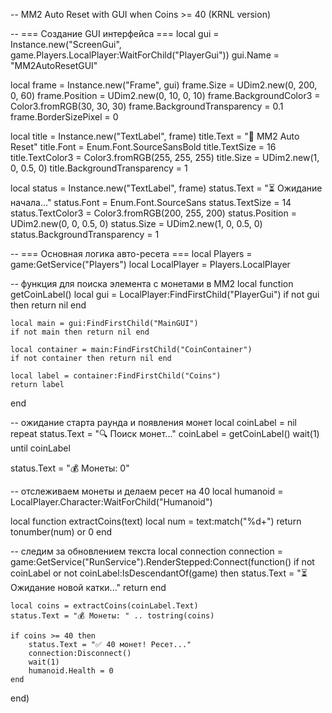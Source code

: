 -- MM2 Auto Reset with GUI when Coins >= 40 (KRNL version)

-- === Создание GUI интерфейса ===
local gui = Instance.new("ScreenGui", game.Players.LocalPlayer:WaitForChild("PlayerGui"))
gui.Name = "MM2AutoResetGUI"

local frame = Instance.new("Frame", gui)
frame.Size = UDim2.new(0, 200, 0, 60)
frame.Position = UDim2.new(0, 10, 0, 10)
frame.BackgroundColor3 = Color3.fromRGB(30, 30, 30)
frame.BackgroundTransparency = 0.1
frame.BorderSizePixel = 0

local title = Instance.new("TextLabel", frame)
title.Text = "🔁 MM2 Auto Reset"
title.Font = Enum.Font.SourceSansBold
title.TextSize = 16
title.TextColor3 = Color3.fromRGB(255, 255, 255)
title.Size = UDim2.new(1, 0, 0.5, 0)
title.BackgroundTransparency = 1

local status = Instance.new("TextLabel", frame)
status.Text = "⏳ Ожидание начала..."
status.Font = Enum.Font.SourceSans
status.TextSize = 14
status.TextColor3 = Color3.fromRGB(200, 255, 200)
status.Position = UDim2.new(0, 0, 0.5, 0)
status.Size = UDim2.new(1, 0, 0.5, 0)
status.BackgroundTransparency = 1

-- === Основная логика авто-ресета ===
local Players = game:GetService("Players")
local LocalPlayer = Players.LocalPlayer

-- функция для поиска элемента с монетами в MM2
local function getCoinLabel()
    local gui = LocalPlayer:FindFirstChild("PlayerGui")
    if not gui then return nil end

    local main = gui:FindFirstChild("MainGUI")
    if not main then return nil end

    local container = main:FindFirstChild("CoinContainer")
    if not container then return nil end

    local label = container:FindFirstChild("Coins")
    return label
end

-- ожидание старта раунда и появления монет
local coinLabel = nil
repeat
    status.Text = "🔍 Поиск монет..."
    coinLabel = getCoinLabel()
    wait(1)
until coinLabel

status.Text = "💰 Монеты: 0"

-- отслеживаем монеты и делаем ресет на 40
local humanoid = LocalPlayer.Character:WaitForChild("Humanoid")

local function extractCoins(text)
    local num = text:match("%d+")
    return tonumber(num) or 0
end

-- следим за обновлением текста
local connection
connection = game:GetService("RunService").RenderStepped:Connect(function()
    if not coinLabel or not coinLabel:IsDescendantOf(game) then
        status.Text = "⏳ Ожидание новой катки..."
        return
    end

    local coins = extractCoins(coinLabel.Text)
    status.Text = "💰 Монеты: " .. tostring(coins)

    if coins >= 40 then
        status.Text = "✅ 40 монет! Ресет..."
        connection:Disconnect()
        wait(1)
        humanoid.Health = 0
    end
end)
